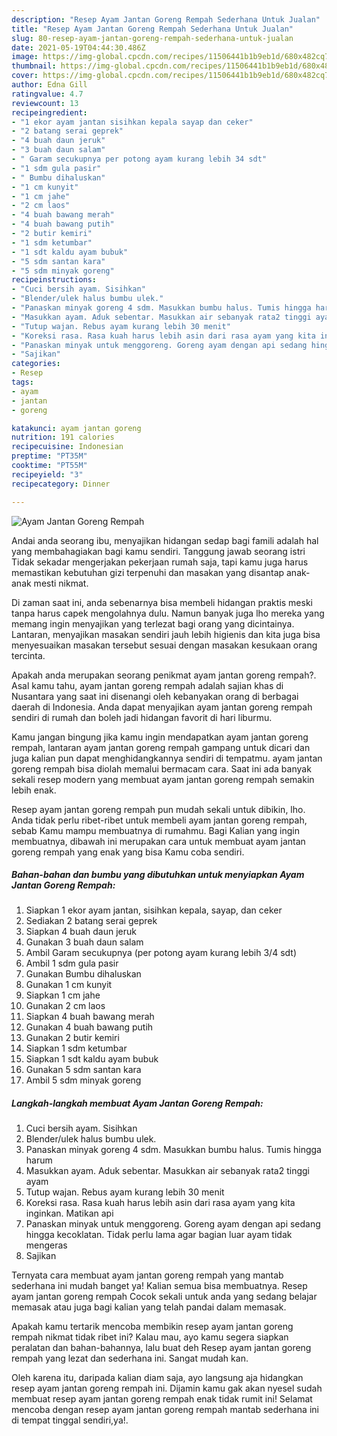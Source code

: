 ```yaml
---
description: "Resep Ayam Jantan Goreng Rempah Sederhana Untuk Jualan"
title: "Resep Ayam Jantan Goreng Rempah Sederhana Untuk Jualan"
slug: 80-resep-ayam-jantan-goreng-rempah-sederhana-untuk-jualan
date: 2021-05-19T04:44:30.486Z
image: https://img-global.cpcdn.com/recipes/11506441b1b9eb1d/680x482cq70/ayam-jantan-goreng-rempah-foto-resep-utama.jpg
thumbnail: https://img-global.cpcdn.com/recipes/11506441b1b9eb1d/680x482cq70/ayam-jantan-goreng-rempah-foto-resep-utama.jpg
cover: https://img-global.cpcdn.com/recipes/11506441b1b9eb1d/680x482cq70/ayam-jantan-goreng-rempah-foto-resep-utama.jpg
author: Edna Gill
ratingvalue: 4.7
reviewcount: 13
recipeingredient:
- "1 ekor ayam jantan sisihkan kepala sayap dan ceker"
- "2 batang serai geprek"
- "4 buah daun jeruk"
- "3 buah daun salam"
- " Garam secukupnya per potong ayam kurang lebih 34 sdt"
- "1 sdm gula pasir"
- " Bumbu dihaluskan"
- "1 cm kunyit"
- "1 cm jahe"
- "2 cm laos"
- "4 buah bawang merah"
- "4 buah bawang putih"
- "2 butir kemiri"
- "1 sdm ketumbar"
- "1 sdt kaldu ayam bubuk"
- "5 sdm santan kara"
- "5 sdm minyak goreng"
recipeinstructions:
- "Cuci bersih ayam. Sisihkan"
- "Blender/ulek halus bumbu ulek."
- "Panaskan minyak goreng 4 sdm. Masukkan bumbu halus. Tumis hingga harum"
- "Masukkan ayam. Aduk sebentar. Masukkan air sebanyak rata2 tinggi ayam"
- "Tutup wajan. Rebus ayam kurang lebih 30 menit"
- "Koreksi rasa. Rasa kuah harus lebih asin dari rasa ayam yang kita inginkan. Matikan api"
- "Panaskan minyak untuk menggoreng. Goreng ayam dengan api sedang hingga kecoklatan. Tidak perlu lama agar bagian luar ayam tidak mengeras"
- "Sajikan"
categories:
- Resep
tags:
- ayam
- jantan
- goreng

katakunci: ayam jantan goreng 
nutrition: 191 calories
recipecuisine: Indonesian
preptime: "PT35M"
cooktime: "PT55M"
recipeyield: "3"
recipecategory: Dinner

---
```



![Ayam Jantan Goreng Rempah](https://img-global.cpcdn.com/recipes/11506441b1b9eb1d/680x482cq70/ayam-jantan-goreng-rempah-foto-resep-utama.jpg)

Andai anda seorang ibu, menyajikan hidangan sedap bagi famili adalah hal yang membahagiakan bagi kamu sendiri. Tanggung jawab seorang istri Tidak sekadar mengerjakan pekerjaan rumah saja, tapi kamu juga harus memastikan kebutuhan gizi terpenuhi dan masakan yang disantap anak-anak mesti nikmat.

Di zaman  saat ini, anda sebenarnya bisa membeli hidangan praktis meski tanpa harus capek mengolahnya dulu. Namun banyak juga lho mereka yang memang ingin menyajikan yang terlezat bagi orang yang dicintainya. Lantaran, menyajikan masakan sendiri jauh lebih higienis dan kita juga bisa menyesuaikan masakan tersebut sesuai dengan masakan kesukaan orang tercinta. 



Apakah anda merupakan seorang penikmat ayam jantan goreng rempah?. Asal kamu tahu, ayam jantan goreng rempah adalah sajian khas di Nusantara yang saat ini disenangi oleh kebanyakan orang di berbagai daerah di Indonesia. Anda dapat menyajikan ayam jantan goreng rempah sendiri di rumah dan boleh jadi hidangan favorit di hari liburmu.

Kamu jangan bingung jika kamu ingin mendapatkan ayam jantan goreng rempah, lantaran ayam jantan goreng rempah gampang untuk dicari dan juga kalian pun dapat menghidangkannya sendiri di tempatmu. ayam jantan goreng rempah bisa diolah memalui bermacam cara. Saat ini ada banyak sekali resep modern yang membuat ayam jantan goreng rempah semakin lebih enak.

Resep ayam jantan goreng rempah pun mudah sekali untuk dibikin, lho. Anda tidak perlu ribet-ribet untuk membeli ayam jantan goreng rempah, sebab Kamu mampu membuatnya di rumahmu. Bagi Kalian yang ingin membuatnya, dibawah ini merupakan cara untuk membuat ayam jantan goreng rempah yang enak yang bisa Kamu coba sendiri.

<!--inarticleads1-->

##### Bahan-bahan dan bumbu yang dibutuhkan untuk menyiapkan Ayam Jantan Goreng Rempah:

1. Siapkan 1 ekor ayam jantan, sisihkan kepala, sayap, dan ceker
1. Sediakan 2 batang serai geprek
1. Siapkan 4 buah daun jeruk
1. Gunakan 3 buah daun salam
1. Ambil  Garam secukupnya (per potong ayam kurang lebih 3/4 sdt)
1. Ambil 1 sdm gula pasir
1. Gunakan  Bumbu dihaluskan
1. Gunakan 1 cm kunyit
1. Siapkan 1 cm jahe
1. Gunakan 2 cm laos
1. Siapkan 4 buah bawang merah
1. Gunakan 4 buah bawang putih
1. Gunakan 2 butir kemiri
1. Siapkan 1 sdm ketumbar
1. Siapkan 1 sdt kaldu ayam bubuk
1. Gunakan 5 sdm santan kara
1. Ambil 5 sdm minyak goreng




<!--inarticleads2-->

##### Langkah-langkah membuat Ayam Jantan Goreng Rempah:

1. Cuci bersih ayam. Sisihkan
1. Blender/ulek halus bumbu ulek.
1. Panaskan minyak goreng 4 sdm. Masukkan bumbu halus. Tumis hingga harum
1. Masukkan ayam. Aduk sebentar. Masukkan air sebanyak rata2 tinggi ayam
1. Tutup wajan. Rebus ayam kurang lebih 30 menit
1. Koreksi rasa. Rasa kuah harus lebih asin dari rasa ayam yang kita inginkan. Matikan api
1. Panaskan minyak untuk menggoreng. Goreng ayam dengan api sedang hingga kecoklatan. Tidak perlu lama agar bagian luar ayam tidak mengeras
1. Sajikan




Ternyata cara membuat ayam jantan goreng rempah yang mantab sederhana ini mudah banget ya! Kalian semua bisa membuatnya. Resep ayam jantan goreng rempah Cocok sekali untuk anda yang sedang belajar memasak atau juga bagi kalian yang telah pandai dalam memasak.

Apakah kamu tertarik mencoba membikin resep ayam jantan goreng rempah nikmat tidak ribet ini? Kalau mau, ayo kamu segera siapkan peralatan dan bahan-bahannya, lalu buat deh Resep ayam jantan goreng rempah yang lezat dan sederhana ini. Sangat mudah kan. 

Oleh karena itu, daripada kalian diam saja, ayo langsung aja hidangkan resep ayam jantan goreng rempah ini. Dijamin kamu gak akan nyesel sudah membuat resep ayam jantan goreng rempah enak tidak rumit ini! Selamat mencoba dengan resep ayam jantan goreng rempah mantab sederhana ini di tempat tinggal sendiri,ya!.

